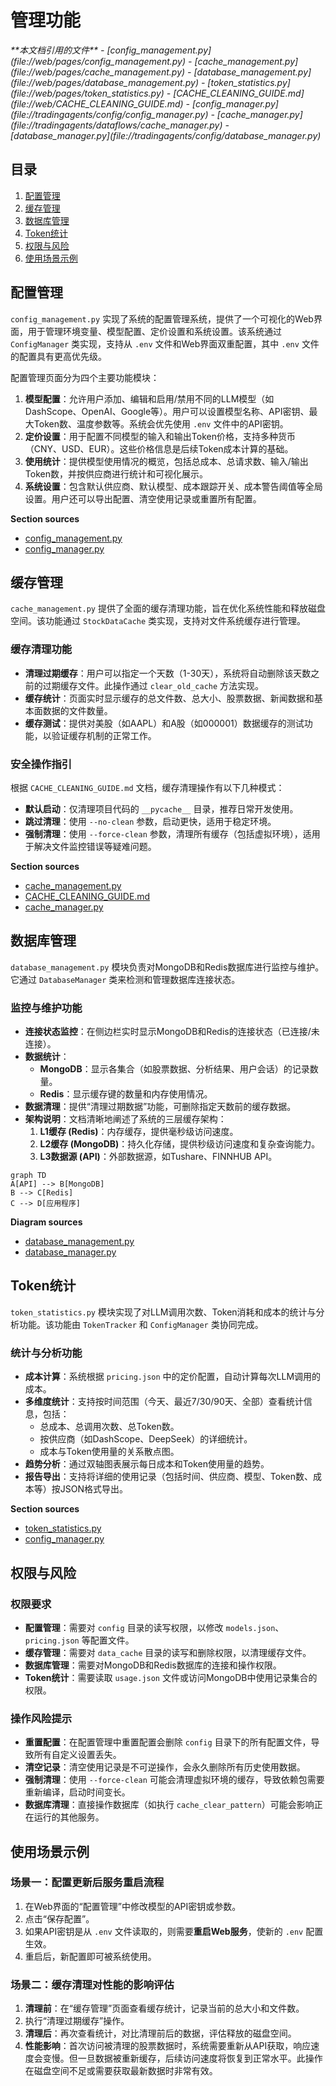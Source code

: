 # 管理功能

<cite>
**本文档引用的文件**   
- [config_management.py](file://web/pages/config_management.py)
- [cache_management.py](file://web/pages/cache_management.py)
- [database_management.py](file://web/pages/database_management.py)
- [token_statistics.py](file://web/pages/token_statistics.py)
- [CACHE_CLEANING_GUIDE.md](file://web/CACHE_CLEANING_GUIDE.md)
- [config_manager.py](file://tradingagents/config/config_manager.py)
- [cache_manager.py](file://tradingagents/dataflows/cache_manager.py)
- [database_manager.py](file://tradingagents/config/database_manager.py)
</cite>

## 目录
1. [配置管理](#配置管理)
2. [缓存管理](#缓存管理)
3. [数据库管理](#数据库管理)
4. [Token统计](#token统计)
5. [权限与风险](#权限与风险)
6. [使用场景示例](#使用场景示例)

## 配置管理

`config_management.py` 实现了系统的配置管理系统，提供了一个可视化的Web界面，用于管理环境变量、模型配置、定价设置和系统设置。该系统通过 `ConfigManager` 类实现，支持从 `.env` 文件和Web界面双重配置，其中 `.env` 文件的配置具有更高优先级。

配置管理页面分为四个主要功能模块：

1.  **模型配置**：允许用户添加、编辑和启用/禁用不同的LLM模型（如DashScope、OpenAI、Google等）。用户可以设置模型名称、API密钥、最大Token数、温度参数等。系统会优先使用 `.env` 文件中的API密钥。
2.  **定价设置**：用于配置不同模型的输入和输出Token价格，支持多种货币（CNY、USD、EUR）。这些价格信息是后续Token成本计算的基础。
3.  **使用统计**：提供模型使用情况的概览，包括总成本、总请求数、输入/输出Token数，并按供应商进行统计和可视化展示。
4.  **系统设置**：包含默认供应商、默认模型、成本跟踪开关、成本警告阈值等全局设置。用户还可以导出配置、清空使用记录或重置所有配置。

**Section sources**
- [config_management.py](file://web/pages/config_management.py#L1-L574)
- [config_manager.py](file://tradingagents/config/config_manager.py#L1-L603)

## 缓存管理

`cache_management.py` 提供了全面的缓存清理功能，旨在优化系统性能和释放磁盘空间。该功能通过 `StockDataCache` 类实现，支持对文件系统缓存进行管理。

### 缓存清理功能
-   **清理过期缓存**：用户可以指定一个天数（1-30天），系统将自动删除该天数之前的过期缓存文件。此操作通过 `clear_old_cache` 方法实现。
-   **缓存统计**：页面实时显示缓存的总文件数、总大小、股票数据、新闻数据和基本面数据的文件数量。
-   **缓存测试**：提供对美股（如AAPL）和A股（如000001）数据缓存的测试功能，以验证缓存机制的正常工作。

### 安全操作指引
根据 `CACHE_CLEANING_GUIDE.md` 文档，缓存清理操作有以下几种模式：
-   **默认启动**：仅清理项目代码的 `__pycache__` 目录，推荐日常开发使用。
-   **跳过清理**：使用 `--no-clean` 参数，启动更快，适用于稳定环境。
-   **强制清理**：使用 `--force-clean` 参数，清理所有缓存（包括虚拟环境），适用于解决文件监控错误等疑难问题。

**Section sources**
- [cache_management.py](file://web/pages/cache_management.py#L1-L325)
- [CACHE_CLEANING_GUIDE.md](file://web/CACHE_CLEANING_GUIDE.md#L1-L146)
- [cache_manager.py](file://tradingagents/dataflows/cache_manager.py#L1-L502)

## 数据库管理

`database_management.py` 模块负责对MongoDB和Redis数据库进行监控与维护。它通过 `DatabaseManager` 类来检测和管理数据库连接状态。

### 监控与维护功能
-   **连接状态监控**：在侧边栏实时显示MongoDB和Redis的连接状态（已连接/未连接）。
-   **数据统计**：
    -   **MongoDB**：显示各集合（如股票数据、分析结果、用户会话）的记录数量。
    -   **Redis**：显示缓存键的数量和内存使用情况。
-   **数据清理**：提供“清理过期数据”功能，可删除指定天数前的缓存数据。
-   **架构说明**：文档清晰地阐述了系统的三层缓存架构：
    1.  **L1缓存 (Redis)**：内存缓存，提供毫秒级访问速度。
    2.  **L2缓存 (MongoDB)**：持久化存储，提供秒级访问速度和复杂查询能力。
    3.  **L3数据源 (API)**：外部数据源，如Tushare、FINNHUB API。

```mermaid
graph TD
A[API] --> B[MongoDB]
B --> C[Redis]
C --> D[应用程序]
```

**Diagram sources**
- [database_management.py](file://web/pages/database_management.py#L1-L298)
- [database_manager.py](file://tradingagents/config/database_manager.py#L1-L328)

## Token统计

`token_statistics.py` 模块实现了对LLM调用次数、Token消耗和成本的统计与分析功能。该功能由 `TokenTracker` 和 `ConfigManager` 类协同完成。

### 统计与分析功能
-   **成本计算**：系统根据 `pricing.json` 中的定价配置，自动计算每次LLM调用的成本。
-   **多维度统计**：支持按时间范围（今天、最近7/30/90天、全部）查看统计信息，包括：
    -   总成本、总调用次数、总Token数。
    -   按供应商（如DashScope、DeepSeek）的详细统计。
    -   成本与Token使用量的关系散点图。
-   **趋势分析**：通过双轴图表展示每日成本和Token使用量的趋势。
-   **报告导出**：支持将详细的使用记录（包括时间、供应商、模型、Token数、成本等）按JSON格式导出。

**Section sources**
- [token_statistics.py](file://web/pages/token_statistics.py#L1-L440)
- [config_manager.py](file://tradingagents/config/config_manager.py#L1-L603)

## 权限与风险

### 权限要求
-   **配置管理**：需要对 `config` 目录的读写权限，以修改 `models.json`、`pricing.json` 等配置文件。
-   **缓存管理**：需要对 `data_cache` 目录的读写和删除权限，以清理缓存文件。
-   **数据库管理**：需要对MongoDB和Redis数据库的连接和操作权限。
-   **Token统计**：需要读取 `usage.json` 文件或访问MongoDB中使用记录集合的权限。

### 操作风险提示
-   **重置配置**：在配置管理中重置配置会删除 `config` 目录下的所有配置文件，导致所有自定义设置丢失。
-   **清空记录**：清空使用记录是不可逆操作，会永久删除所有历史使用数据。
-   **强制清理**：使用 `--force-clean` 可能会清理虚拟环境的缓存，导致依赖包需要重新编译，启动时间变长。
-   **数据库清理**：直接操作数据库（如执行 `cache_clear_pattern`）可能会影响正在运行的其他服务。

## 使用场景示例

### 场景一：配置更新后服务重启流程
1.  在Web界面的“配置管理”中修改模型的API密钥或参数。
2.  点击“保存配置”。
3.  如果API密钥是从 `.env` 文件读取的，则需要**重启Web服务**，使新的 `.env` 配置生效。
4.  重启后，新配置即可被系统使用。

### 场景二：缓存清理对性能的影响评估
1.  **清理前**：在“缓存管理”页面查看缓存统计，记录当前的总大小和文件数。
2.  执行“清理过期缓存”操作。
3.  **清理后**：再次查看统计，对比清理前后的数据，评估释放的磁盘空间。
4.  **性能影响**：首次访问被清理的股票数据时，系统需要重新从API获取，响应速度会变慢。但一旦数据被重新缓存，后续访问速度将恢复到正常水平。此操作在磁盘空间不足或需要获取最新数据时非常有效。